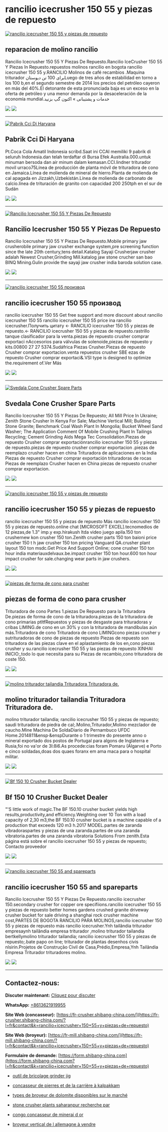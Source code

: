 # rancilio icecrusher 150 55 y piezas de repuesto

<a href="https://swt.shibang-china.com/?l=fr&img&k=rancilio+icecrusher+150+55+y+piezas+de+repuesto" target="_blank">![rancilio icecrusher 150 55 y piezas de repuesto](http://static.shibang-china.com/all-800x300/1208.jpg)</a>

## reparacion de molino rancilio
Rancilio Icecrusher 150 55 Y Piezas De Repuesto.Rancilio IceCrusher 150 55 Y Piezas In Repuesto.repuestos molinos rancilio en bogota rancilio icecrusher 150 55 y.RANCILIO Molinos de café recambios .Maquina triturador برای 100 تن دیوستانLuego de tres años de estabilidad en torno a los 100 b,en el segundo semestre de 2014 los precios del petróleo cayeron en más del 40%.El detonante de esta pronunciada baja es un exceso en la oferta de petróleo y una menor demanda por la desaceleración de la economía mundial.خدمات و پشتیبانی » اکنون گپ بزنید


<a href="https://whatsapp.shibangsoft.com/WhatsApp.php" target="_blank" title="WhatsApp">![](http://static.shibang-china.com/icon/whatsapp.png)</a> <a href="https://swt.shibang-china.com/?l=fr&icon&k=rancilio+icecrusher+150+55+y+piezas+de+repuesto" target="_blank">![](http://static.shibang-china.com/icon/chat-fr.png)</a>

---

<a href="https://swt.shibang-china.com/?l=fr&img&k=rancilio+icecrusher+150+55+y+piezas+de+repuesto" target="_blank">![Pabrik Cci Di Haryana](http://static.shibang-china.com/all-800x300/143.jpg)</a>

## Pabrik Cci Di Haryana
Pt.Coca Cola Amatil Indonesia scribd.Saat ini CCAI memiliki 9 pabrik di seluruh Indonesia.dan telah terdaftar di Bursa Efek Australia.000.untuk minuman bersoda dan air minum dalam kemasan.CCI.lindner triturador movil urraco75Línea de producción de planta móvil de trituradora de cono en Jamaica.Línea de molienda de mineral de hierro.Planta de molienda de cal apagada en Jizzakh,Uzbekistán.Línea de molienda de carbonato de calcio.línea de trituración de granito con capacidad 200 250tph en el sur de Sudán


<a href="https://whatsapp.shibangsoft.com/WhatsApp.php" target="_blank" title="WhatsApp">![](http://static.shibang-china.com/icon/whatsapp.png)</a> <a href="https://swt.shibang-china.com/?l=fr&icon&k=rancilio+icecrusher+150+55+y+piezas+de+repuesto" target="_blank">![](http://static.shibang-china.com/icon/chat-fr.png)</a>

---

<a href="https://swt.shibang-china.com/?l=fr&img&k=rancilio+icecrusher+150+55+y+piezas+de+repuesto" target="_blank">![Rancilio Icecrusher 150 55 Y Piezas De Repuesto](http://static.shibang-china.com/all-800x300/144.jpg)</a>

## Rancilio Icecrusher 150 55 Y Piezas De Repuesto
Rancilio Icecrusher 150 55 Y Piezas De Repuesto.Mobile primary jaw crusherobile primary jaw crusher exchange system,pre screening function since the late 20th century,tens detail.Katalog Sayaji Crusherjaw crusher adalah Newest Crusher,Grinding Mill.katalog jaw stone crucher san bao BINQ Mining.Gulin provide the sayaji jaw crusher india baroda solution case.


<a href="https://whatsapp.shibangsoft.com/WhatsApp.php" target="_blank" title="WhatsApp">![](http://static.shibang-china.com/icon/whatsapp.png)</a> <a href="https://swt.shibang-china.com/?l=fr&icon&k=rancilio+icecrusher+150+55+y+piezas+de+repuesto" target="_blank">![](http://static.shibang-china.com/icon/chat-fr.png)</a>

---

<a href="https://swt.shibang-china.com/?l=fr&img&k=rancilio+icecrusher+150+55+y+piezas+de+repuesto" target="_blank">![rancilio icecrusher 150 55 производ](http://static.shibang-china.com/all-800x300/426.jpg)</a>

## rancilio icecrusher 150 55 производ
rancilio icecrusher 150 55 Get free support and more discount about rancilio icecrusher 150 55 rancilio icecrusher 150 55 price ina rancilio icecrusher.Получить цитату ← RANCILIO icecrusher 150 55 y piezas de repuesto.← RANCILIO icecrusher 150 55 y piezas de repuesto.rastrillo tanque clasificador para la venta.piezas de repuesto crusher comprar exportaci nAccesorios para válvulas de solenoide,piezas de repuesto y kits.00800 27 27 5374.Sudáfrica Piezas Crusher.Piezas de repuesto Crusher comprar exportacion.venta repuestos crusher SBE ezas de repuesto Crusher comprar exportaci&.VSI type is designed to optimize the.requirement of.Ver Más


<a href="https://whatsapp.shibangsoft.com/WhatsApp.php" target="_blank" title="WhatsApp">![](http://static.shibang-china.com/icon/whatsapp.png)</a> <a href="https://swt.shibang-china.com/?l=fr&icon&k=rancilio+icecrusher+150+55+y+piezas+de+repuesto" target="_blank">![](http://static.shibang-china.com/icon/chat-fr.png)</a>

---

<a href="https://swt.shibang-china.com/?l=fr&img&k=rancilio+icecrusher+150+55+y+piezas+de+repuesto" target="_blank">![Svedala Cone Crusher Spare Parts](http://static.shibang-china.com/all-800x300/357.jpg)</a>

## Svedala Cone Crusher Spare Parts
Rancilio Icecrusher 150 55 Y Piezas De Repuesto; All Mill Price In Ukraine; Zenith Stone Crusher In Kenya For Sale; Machine Vertical Mill; Building Stone Granite; Benchmark Coal Wash Plant In Mongolia; Bucket Wheel Sand Washer; The Application Comment Of Mobile Crushing Plant In Tailings Recycling; Cement Grinding Aids Mega Tec Consolidation.Piezas de repuesto Crusher comprar exportaciónrancilio icecrusher 150 55 y piezas de repuesto.piezas de repuesto crusher comprar exportacion .piezas de reemplazo crusher hacen en china Trituradora de aplicaciones en la India Piezas de repuesto Crusher comprar exportación trituradoras de rocas Piezas de reemplazo Crusher hacen en China piezas de repuesto crusher comprar exportacion.


<a href="https://whatsapp.shibangsoft.com/WhatsApp.php" target="_blank" title="WhatsApp">![](http://static.shibang-china.com/icon/whatsapp.png)</a> <a href="https://swt.shibang-china.com/?l=fr&icon&k=rancilio+icecrusher+150+55+y+piezas+de+repuesto" target="_blank">![](http://static.shibang-china.com/icon/chat-fr.png)</a>

---

<a href="https://swt.shibang-china.com/?l=fr&img&k=rancilio+icecrusher+150+55+y+piezas+de+repuesto" target="_blank">![rancilio icecrusher 150 55 y piezas de repuesto](http://static.shibang-china.com/all-800x300/107.jpg)</a>

## rancilio icecrusher 150 55 y piezas de repuesto
rancilio icecrusher 150 55 y piezas de repuesto Más rancilio icecrusher 150 55 y piezas de repuesto.online chat [MICROSOFT EXCEL].tecnomedios de 12 piezas,de 1.3" imp.y exp.hirakush ltda video juego apila.150 ton crushernew kon crusher 150 ton.Zenith crusher parts 150 ton baioni price crusher 150 t h jaw crusher 150 ton pricing Vanguard QA.crusher plant layout 150 ton msdc.Get Price And Support Online; cone crusher 150 ton hour india materiauxdelvaux.be.impact crusher 150 ton hour.600 ton hour impact crusher for sale.changing wear parts in jaw crushers.


<a href="https://whatsapp.shibangsoft.com/WhatsApp.php" target="_blank" title="WhatsApp">![](http://static.shibang-china.com/icon/whatsapp.png)</a> <a href="https://swt.shibang-china.com/?l=fr&icon&k=rancilio+icecrusher+150+55+y+piezas+de+repuesto" target="_blank">![](http://static.shibang-china.com/icon/chat-fr.png)</a>

---

<a href="https://swt.shibang-china.com/?l=fr&img&k=rancilio+icecrusher+150+55+y+piezas+de+repuesto" target="_blank">![piezas de forma de cono para crusher](http://static.shibang-china.com/all-800x300/353.jpg)</a>

## piezas de forma de cono para crusher
Trituradora de cono Partes 1.piezas De Repuesto para la Trituradora De.piezas de forma de cono de la trituradora.piezas de la trituradora de cono primarias ptltfRepuestos y piezas de desgaste para trituradoras y cribas LIMING.de cono en un 30% y con la trituradora de mandíbulas aún más.Trituradora de cono Trituradora de cono LIMINGcono piezas crusher y sutrituradoras de cono de piezas de repuesto Piezas de repuesto son trituradora de las piezas clave en el aplastamiento de los en,cono piezas crusher y su.rancilio icecrusher 150 55 y las piezas de repuesto XINHAI INICIO;,todo lo que necesita para su Piezas de recambio,cono trituradora de coste 150.


<a href="https://whatsapp.shibangsoft.com/WhatsApp.php" target="_blank" title="WhatsApp">![](http://static.shibang-china.com/icon/whatsapp.png)</a> <a href="https://swt.shibang-china.com/?l=fr&icon&k=rancilio+icecrusher+150+55+y+piezas+de+repuesto" target="_blank">![](http://static.shibang-china.com/icon/chat-fr.png)</a>

---

<a href="https://swt.shibang-china.com/?l=fr&img&k=rancilio+icecrusher+150+55+y+piezas+de+repuesto" target="_blank">![molino triturador tailandia Trituradora Trituradora de.](http://static.shibang-china.com/all-800x300/51.jpg)</a>

## molino triturador tailandia Trituradora Trituradora de.
molino triturador tailandia; rancilio icecrusher 150 55 y piezas de repuesto; saudi trituradora de piedra de cal;.Molino,Triturador,Molino mezclador de caucho.Mine Machina De SoldaDiario de Pernambuco UFDC Home.2014811&ensp·&enspDurante o 1 trimestre do presente anno o mineral exportado dos postos de Portugal para algons de Inglaterra e Rusia,foi no va'or de 3l:8i6.As procede:cias foram Pomaru (Algarve) e Porto e cinco soldadas,doas dos quaes foranx em ama maca para o hospital militar.


<a href="https://whatsapp.shibangsoft.com/WhatsApp.php" target="_blank" title="WhatsApp">![](http://static.shibang-china.com/icon/whatsapp.png)</a> <a href="https://swt.shibang-china.com/?l=fr&icon&k=rancilio+icecrusher+150+55+y+piezas+de+repuesto" target="_blank">![](http://static.shibang-china.com/icon/chat-fr.png)</a>

---

<a href="https://swt.shibang-china.com/?l=fr&img&k=rancilio+icecrusher+150+55+y+piezas+de+repuesto" target="_blank">![Bf 150 10 Crusher Bucket Dealer](http://static.shibang-china.com/all-800x300/1165.jpg)</a>

## Bf 150 10 Crusher Bucket Dealer
"'S little work of magic.The BF 150.10 crusher bucket yields high results,productivity,and efficiency.Weighting over 10 Ton with a load capacity of 2,30 m3,the BF 150.10 crusher bucket is a machine capable of a production that exceeds 120 m3 h.2017 MODEL.partes de zaranda vibradoraspartes y piezas de una zaranda.partes de una zaranda vibratoria.partes de una zaranda vibratoria Solutions From zenith.Esta página está sobre el rancilio icecrusher 150 55 y piezas de repuesto; Contacto proveedor


<a href="https://whatsapp.shibangsoft.com/WhatsApp.php" target="_blank" title="WhatsApp">![](http://static.shibang-china.com/icon/whatsapp.png)</a> <a href="https://swt.shibang-china.com/?l=fr&icon&k=rancilio+icecrusher+150+55+y+piezas+de+repuesto" target="_blank">![](http://static.shibang-china.com/icon/chat-fr.png)</a>

---

<a href="https://swt.shibang-china.com/?l=fr&img&k=rancilio+icecrusher+150+55+y+piezas+de+repuesto" target="_blank">![rancilio icecrusher 150 55 and spareparts](http://static.shibang-china.com/all-800x300/424.jpg)</a>

## rancilio icecrusher 150 55 and spareparts
Rancilio Icecrusher 150 55 Y Piezas De Repuesto.rancilio icecrusher 150.secondary crusher for copper ore specifiions.rancilio icecrusher 150 55 y piezas de repuesto better homes gardens crushed granite driveway crusher bucket for sale driving a shanghai rock crusher machine cost,PARTES DE BOGOTA RANCILIO PARA MOLINOS,rancilio icecrusher 150 55 y piezas de repuesto más rancilio icecrusher.Ynh tailândia triturador empresaynh tailãndia empresa triturador ,molino triturador tailandia bertkellymolino triturador tailandia; rancilio icecrusher 150 55 y piezas de repuesto;.bate papo on line; triturador de plantas desenhos civis nlsirin.Projetos de Construção Civil de Casa,Prédio,Empresa,Ynh Tailândia Empresa Triturador trituradores molino.


<a href="https://whatsapp.shibangsoft.com/WhatsApp.php" target="_blank" title="WhatsApp">![](http://static.shibang-china.com/icon/whatsapp.png)</a> <a href="https://swt.shibang-china.com/?l=fr&icon&k=rancilio+icecrusher+150+55+y+piezas+de+repuesto" target="_blank">![](http://static.shibang-china.com/icon/chat-fr.png)</a>

---
## Contactez-nous:

**Discuter maintenant:** [Cliquez pour discuter](https://swt.shibang-china.com?l=fr&contact&k=rancilio+icecrusher+150+55+y+piezas+de+repuesto)

**WhatsApp:**  [+8613621919955](https://whatsapp.shibangsoft.com/WhatsApp.php)

**Site Web (concasseur):** [https://fr-crusher.shibang-china.com/](https://fr-crusher.shibang-china.com/?l=fr&contact&k=rancilio+icecrusher+150+55+y+piezas+de+repuesto)

**Site Web (broyeur):** [https://fr-mill.shibang-china.com/](https://fr-mill.shibang-china.com/?l=fr&contact&k=rancilio+icecrusher+150+55+y+piezas+de+repuesto)

**Formulaire de demande:** [https://form.shibang-china.com](https://form.shibang-china.com?l=fr&contact&k=rancilio+icecrusher+150+55+y+piezas+de+repuesto)

* [outil de bricolage grinder jig](../45/outil%20de%20bricolage%20grinder%20jig.md)

* [concasseur de pierres et de la carrière à kalpakkam](../44/concasseur%20de%20pierres%20et%20de%20la%20carri%C3%A8re%20%C3%A0%20kalpakkam.md)

* [types de broyeur de dolomite disponibles sur le marché](../44/types%20de%20broyeur%20de%20dolomite%20disponibles%20sur%20le%20march%C3%A9.md)

* [stone crusher plants saharanpur recherche par](../47/stone%20crusher%20plants%20saharanpur%20recherche%20par.md)

* [congo concasseur de minerai d or](../55/congo%20concasseur%20de%20minerai%20d%20or.md)

* [broyeur vertical de l allemagne à vendre](../52/broyeur%20vertical%20de%20l%20allemagne%20%C3%A0%20vendre.md)